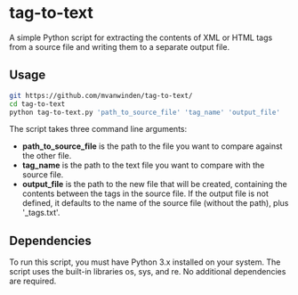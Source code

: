 # tag-to-text
A simple Python script for extracting the contents of XML or HTML tags from a source file and writing them to a separate output file.

## Usage
``` bash
git https://github.com/mvanwinden/tag-to-text/
cd tag-to-text
python tag-to-text.py 'path_to_source_file' 'tag_name' 'output_file'
```

The script takes three command line arguments: 

* **path_to_source_file** is the path to the file you want to compare against the other file.
* **tag_name** is the path to the text file you want to compare with the source file.
* **output_file** is the path to the new file that will be created, containing the contents between the tags in the source file. If the output file is not defined, it defaults to the name of the source file (without the path), plus '_tags.txt'.

## Dependencies
To run this script, you must have Python 3.x installed on your system. The script uses the built-in libraries os, sys, and re. No additional dependencies are required.
